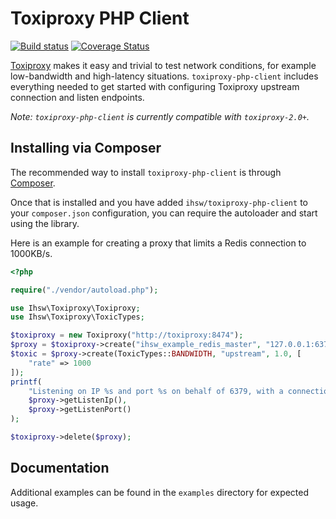 Toxiproxy PHP Client
====================

[![Build status](https://travis-ci.org/ihsw/toxiproxy-php-client.svg?branch=master)](https://travis-ci.org/ihsw/toxiproxy-php-client)
[![Coverage Status](https://coveralls.io/repos/github/ihsw/toxiproxy-php-client/badge.svg?branch=master)](https://coveralls.io/github/ihsw/toxiproxy-php-client?branch=master)

[Toxiproxy](https://github.com/shopify/toxiproxy) makes it easy and trivial to test network conditions, for example low-bandwidth and high-latency situations. `toxiproxy-php-client` includes everything needed to get started with configuring Toxiproxy upstream connection and listen endpoints.

*Note: `toxiproxy-php-client` is currently compatible with `toxiproxy-2.0+`.*

Installing via Composer
-----------------------

The recommended way to install `toxiproxy-php-client` is through [Composer](http://getcomposer.org/).

Once that is installed and you have added `ihsw/toxiproxy-php-client` to your `composer.json` configuration, you can require the autoloader and start using the library.

Here is an example for creating a proxy that limits a Redis connection to 1000KB/s.

```php
<?php

require("./vendor/autoload.php");

use Ihsw\Toxiproxy\Toxiproxy;
use Ihsw\Toxiproxy\ToxicTypes;

$toxiproxy = new Toxiproxy("http://toxiproxy:8474");
$proxy = $toxiproxy->create("ihsw_example_redis_master", "127.0.0.1:6379");
$toxic = $proxy->create(ToxicTypes::BANDWIDTH, "upstream", 1.0, [
    "rate" => 1000
]);
printf(
    "Listening on IP %s and port %s on behalf of 6379, with a connection that's limited to 1000KB/s\n",
    $proxy->getListenIp(),
    $proxy->getListenPort()
);

$toxiproxy->delete($proxy);

```

Documentation
-------------

Additional examples can be found in the `examples` directory for expected usage.
